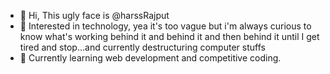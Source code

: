 - 👋 Hi, This ugly face is @harssRajput
- 👀 Interested in technology, yea it's too vague but i'm always curious to know what's working behind it and behind it and then behind it until I get tired and stop...and currently destructuring computer stuffs
- 🌱 Currently learning web development and competitive coding.

<!---
-💞️ I’m looking to collaborate on ...
- 📫 How to reach me ...
--->

<!---
harssRajput/harssRajput is a ✨ special ✨ repository because its `README.md` (this file) appears on your GitHub profile.
You can click the Preview link to take a look at your changes.
--->
